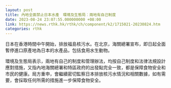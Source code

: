 ```yaml
---
layout: post
title: 內地全面禁止日本水產　環境及生態局︰兩地有自己制度
date: 2023-08-24 23:07:55.000000000 +08:00
link: https://news.rthk.hk/rthk/ch/component/k2/1715021-20230824.htm
categories: rthk
---
```


日本在香港時間中午開始，排放福島核污水。在北京，海關總署宣布，即日起全面暫停進口原產地為日本的水產品，包括食用水生動物。

環境及生態局表示，兩地有自己的制度和管理辦法，均按自己制度和法律法規設計應對措施，又指內地海關總署和特區政府的出發點完全一致，都是保障食物安全和市民的健康。局方重申，會繼續密切監察日本排放核污水情況和相關數據，如有需要，會採取任何所需的措施進一步保障食物安全。
